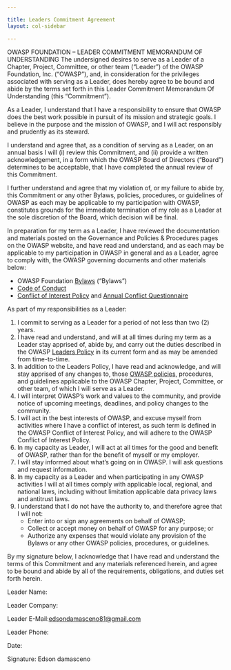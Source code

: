 ```yaml
---

title: Leaders Commitment Agreement
layout: col-sidebar

---
```


OWASP FOUNDATION – LEADER COMMITMENT MEMORANDUM OF UNDERSTANDING
The undersigned desires to serve as a Leader of a Chapter, Project, Committee, or other team (“Leader”) of the OWASP Foundation, Inc. (“OWASP”), and, in consideration for the privileges associated with serving as a Leader, does hereby agree to be bound and abide by the terms set forth in this Leader Commitment Memorandum Of Understanding (this “Commitment”).

As a Leader, I understand that I have a responsibility to ensure that OWASP does the best work possible in pursuit of its mission and strategic goals. I believe in the purpose and the mission of OWASP, and I will act responsibly and prudently as its steward.

I understand and agree that, as a condition of serving as a Leader, on an annual basis I will (i) review this Commitment, and (ii) provide a written acknowledgement, in a form which the OWASP Board of Directors (“Board”) determines to be acceptable, that I have completed the annual review of this Commitment.

I further understand and agree that my violation of, or my failure to abide by, this Commitment or any other Bylaws, policies, procedures, or guidelines of OWASP as each may be applicable to my participation with OWASP, constitutes grounds for the immediate termination of my role as a Leader at the sole discretion of the Board, which decision will be final.

In preparation for my term as a Leader, I have reviewed the documentation and materials posted on the Governance and Policies & Procedures pages on the OWASP website, and have read and understand, and as each may be applicable to my participation in OWASP in general and as a Leader, agree to comply with, the OWASP governing documents and other materials below:

* OWASP Foundation [Bylaws](/www-policy/legal/bylaws) (“Bylaws”)
* [Code of Conduct](/www-policy/operational/code-of-conduct)
* [Conflict of Interest Policy](/www-policy/operational/conflict-of-interest) and [Annual Conflict Questionnaire](/www-policy/legal/conflict-of-interest-annual-questionnaire)

As part of my responsibilities as a Leader:
1. I commit to serving as a Leader for a period of not less than two (2) years.
2. I have read and understand, and will at all times during my term as a Leader stay apprised of, abide by, and carry out the duties described in the OWASP [Leaders Policy](/www-policy/operational/leader) in its current form and as may be amended from time-to-time.
3. In addition to the Leaders Policy, I have read and acknowledge, and will stay apprised of any changes to, those [OWASP policies](/www-policy/), procedures, and guidelines applicable to the OWASP Chapter, Project, Committee, or other team, of which I will serve as a Leader. 
4. I will interpret OWASP’s work and values to the community, and provide notice of upcoming meetings, deadlines, and policy changes to the community.
5. I will act in the best interests of OWASP, and excuse myself from activities where I have a conflict of interest, as such term is defined in the OWASP Conflict of Interest Policy, and will adhere to the OWASP Conflict of Interest Policy.
6. In my capacity as Leader, I will act at all times for the good and benefit of OWASP, rather than for the benefit of myself or my employer.
7. I will stay informed about what’s going on in OWASP. I will ask questions and request information.
8. In my capacity as a Leader and when participating in any OWASP activities I will at all times comply with applicable local, regional, and national laws, including without limitation applicable data privacy laws and antitrust laws.
9. I understand that I do not have the authority to, and therefore agree that I will not:
   * Enter into or sign any agreements on behalf of OWASP;
   * Collect or accept money on behalf of OWASP for any ‎purpose; or
   * Authorize any expenses that would violate any provision of the Bylaws or any other OWASP policies, procedures, or guidelines. 

By my signature below, I acknowledge that I have read and understand the terms of this Commitment and any materials referenced herein, and agree to be bound and abide by all of the requirements, obligations, and duties set forth herein. 

Leader Name:

Leader Company:

Leader E-Mail:edsondamasceno81@gmail.com

Leader Phone:

Date:

Signature:
Edson damasceno
